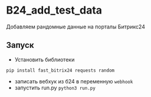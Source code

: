 # B24_add_test_data
 Добавляем рандомные данные на порталы Битрикс24

## Запуск
- Установить библиотеки
```
pip install fast_bitrix24 requests random

```
- записать вебхук из б24 в переменную `webhook`
- запустить run.py
`python3 run.py`

